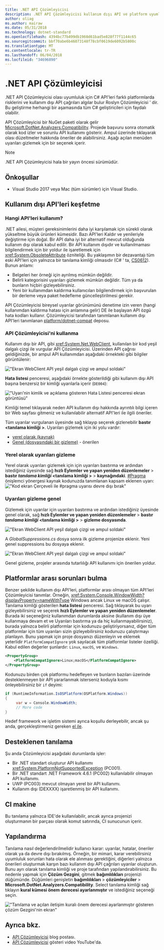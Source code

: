```yaml
---
title: .NET API Çözümleyicisi
description: .NET API Çözümleyicisi kullanım dışı API ve platform uyumluluğu sorunları algılamak nasıl yardımcı olabileceğini öğrenin.
author: oliag
ms.author: mairaw
ms.date: 05/31/2018
ms.technology: dotnet-standard
ms.openlocfilehash: 4394bc77b499db1960d61bad5e828f77f1144c65
ms.sourcegitcommit: bbf70abe6b46073148f78cbf0619de6092b5800c
ms.translationtype: MT
ms.contentlocale: tr-TR
ms.lasthandoff: 06/04/2018
ms.locfileid: "34696890"
---
```

# <a name="net-api-analyzer"></a>.NET API Çözümleyicisi

.NET API Çözümleyicisi olası uyumluluk için C# API'leri farklı platformlarda risklerini ve kullanım dışı API çağrıları algılar bulur Roslyn Çözümleyicisi ' dir. Bu geliştirme herhangi bir aşamasında tüm C# geliştiricileri için faydalı olabilir.

API Çözümleyicisi bir NuGet paketi olarak gelir [Microsoft.DotNet.Analyzers.Compatibility](https://www.nuget.org/packages/Microsoft.DotNet.Analyzers.Compatibility/). Projede başvuru sonra otomatik olarak kod izler ve sorunlu API kullanımı gösterir. Ampul üzerinde tıklayarak olası düzeltmeler hakkında öneriler de alabilirsiniz. Aşağı açılan menüden uyarıları gizlemek için bir seçenek içerir.

> [!NOTE]
> .NET API Çözümleyicisi hala bir yayın öncesi sürümüdür.

## <a name="prerequisites"></a>Önkoşullar

* Visual Studio 2017 veya Mac (tüm sürümler) için Visual Studio.

## <a name="discovering-deprecated-apis"></a>Kullanım dışı API'leri keşfetme

### <a name="what-are-deprecated-apis"></a>Hangi API'leri kullanım?

.NET ailesi, müşteri gereksinimlerini daha iyi karşılamak için sürekli olarak yükseltme büyük ürünleri kümesidir. Bazı API'leri Kaldır ve yenileriyle değiştirme için doğal. Bir API daha iyi bir alternatif mevcut olduğunda kullanım dışı olarak kabul edilir. Bir API kullanım dışıdır ve kullanılmaması bilgilendirmek için bir yoldur ile işaretlemek için <xref:System.ObsoleteAttribute> özniteliği. Bu yaklaşımın bir dezavantajı tüm eski API'leri için yalnızca bir tanılama kimliği olmasıdır (C# ' ta, [CS0612](../../csharp/misc/cs0612.md)). Bunun anlamı:
- Belgeleri her örneği için ayrılmış mümkün değildir.
- Belirli kategorisini uyarıları gizlemek mümkün değildir. Tüm ya da bunların hiçbiri gizleyebilirsiniz.
- Yeni bir kullanımdan kaldırma kullanıcıları bilgilendirmek için başvurulan bir derleme veya paket hedefleme güncelleştirilmesi gerekir.

API Çözümleyicisi bireysel uyarılar görünümünü denetime izin veren (hangi kullanımdan kaldırma hatası için anlamına gelir) DE ile başlayan API özgü hata kodları kullanır. Çözümleyicisi tarafından tanımlanan kullanım dışı API'leri tanımlanan [platform/dotnet-compat](https://github.com/dotnet/platform-compat) deposu.

### <a name="using-the-api-analyzer"></a>API Çözümleyicisi'ni kullanma

Kullanım dışı bir API, gibi <xref:System.Net.WebClient>, kullanılan bir kod yeşil dalgalı çizgi ile vurgular API Çözümleyicisi. Üzerinden API çağrısı geldiğinizde, bir ampul API kullanımdan aşağıdaki örnekteki gibi bilgiler görüntülenir:

!["Ekran WebClient API yeşil dalgalı çizgi ve ampul soldaki"](media/api-analyzer/green-squiggle.jpg)

**Hata listesi** penceresi, aşağıdaki örnekte gösterildiği gibi kullanım dışı API başına benzersiz bir kimliği uyarılarla içerir (`DE004`): 

!["Uyarı'nin kimlik ve açıklama gösteren Hata Listesi penceresi ekran görüntüsü"](media/api-analyzer/warnings.jpg)

Kimliği temel tıklayarak neden API kullanım dışı hakkında ayrıntılı bilgi içeren bir Web sayfası gitmeniz ve kullanılabilir alternatif API'leri ile ilgili öneriler.

Tüm uyarılar vurgulanan üyesinde sağ tıklayıp seçerek gizlenebilir **bastır \<tanılama kimliği >**. Uyarıları gizlemek için iki yolu vardır: 

* [yerel olarak (kaynak)](#suppressing-warnings-locally)
* [Genel (dosyasındaki bir gizleme)](#suppressing-warnings-globally) - önerilen

### <a name="suppressing-warnings-locally"></a>Yerel olarak uyarıları gizleme

Yerel olarak uyarıları gizlemek için için uyarıları bastırma ve ardından istediğiniz üyesinde sağ **hızlı Eylemler ve yapan yeniden düzenlemeler** > **bastır *tanılama kimliği* \<tanılama kimliği >** > **kaynağındaki**. [#Pragma](../../csharp/language-reference/preprocessor-directives/preprocessor-pragma-warning.md) önişlemci yönergesi kaynak kodunuzda tanımlanan kapsam eklenen uyarı: !["Kod ekran Çerçeveli ile #pragma uyarısı devre dışı bırak"](media/api-analyzer/suppress-in-source.jpg)

### <a name="suppressing-warnings-globally"></a>Uyarıları gizleme genel

Gizlemek için uyarılar için uyarıları bastırma ve ardından istediğiniz üyesinde genel olarak, sağ **hızlı Eylemler ve yapan yeniden düzenlemeler** > **bastır *tanılama kimliği* \<tanılama kimliği >** > **gizleme dosyasında**.

!["Ekran WebClient API yeşil dalgalı çizgi ve ampul soldaki"](media/api-analyzer/suppress-in-sup-file.jpg)

A *GlobalSuppressions.cs* dosya sonra ilk gizleme projenize eklenir. Yeni genel suppressions bu dosyaya eklenir.

!["Ekran WebClient API yeşil dalgalı çizgi ve ampul soldaki"](media/api-analyzer/suppression-file.jpg)

Genel gizleme, projeler arasında tutarlılığı API kullanımı için önerilen yoldur.

## <a name="discovering-cross-platform-issues"></a>Platformlar arası sorunları bulma

Benzer şekilde kullanım dışı API'leri, platformlar arası olmayan tüm API'leri Çözümleyicisi tanımlar. Örneğin, <xref:System.Console.WindowWidth?displayProperty=nameWithType> Windows ancak Linux ve macOS çalışır. Tanılama kimliği gösterilen **hata listesi** penceresi. Sağ tıklayarak bu uyarı gizleyebilirsiniz ve seçerek **hızlı Eylemler ve yapan yeniden düzenlemeler**. Burada iki seçeneğiniz kullanımdan durumlarda aksine (kullanım dışı üye kullanmaya devam et ve Uyarıları bastırma ya da hiç kullanmayabilirsiniz), burada yalnızca belirli platformlar için kodunuzu geliştiriyorsanız, diğer tüm platformlar için tüm uyarıları sizin gizleyebilirsiniz kodunuzu çalıştırmayı planlayın. Bunu yapmak için proje dosyanızı düzenleyin ve eklemek yeterlidir `PlatformCompatIgnore` yok sayılacak tüm platformlar listeler özelliği. Kabul edilen değerler şunlardır: `Linux`, `macOS`, ve `Windows`.

```xml
<PropertyGroup>
    <PlatformCompatIgnore>Linux;macOS</PlatformCompatIgnore>
</PropertyGroup>
```

Kodunuzu birden çok platformu hedefleyen ve bunların bazıları üzerinde desteklenmeyen bir API yararlanmak isterseniz koduyla kısmı önleyebilirsiniz bir `if` deyimi:

```csharp
if (RuntimeInformation.IsOSPlatform(OSPlatform.Windows))
{
     var w = Console.WindowWidth;
     // More code
}
```

Hedef framework ve işletim sistemi ayrıca koşullu derleyebilir, ancak şu anda, gerçekleştirmeniz gereken [el ile](../frameworks.md#how-to-specify-target-frameworks).

## <a name="supported-diagnostics"></a>Desteklenen tanılama

Şu anda Çözümleyicisi aşağıdaki durumlarda işler:

* Bir .NET standart oluşturur API kullanımı <xref:System.PlatformNotSupportedException> (PC001).
* Bir .NET standart .NET Framework 4.6.1 (PC002) kullanılabilir olmayan API kullanımı.
* UWP (PC003) mevcut olmayan yerel bir API kullanımı.
* Kullanım dışı (DEXXXX) işaretlenmiş bir API kullanımı.

## <a name="ci-machine"></a>CI makine

Bu tanılama yalnızca IDE'de kullanılabilir, ancak ayrıca projenizi oluşturmanın bir parçası olarak komut satırında, CI sunucunun içerir.

## <a name="configuration"></a>Yapılandırma

Tanılama nasıl değerlendirilmelidir kullanıcı karar: uyarılar, hatalar, öneriler olarak ya da devre dışı bırakılmış. Örneğin, bir mimari, karar verebilirsiniz uyumluluk sorunları hata olarak ele alınması gerektiğini, diğerleri yalnızca önerileri oluşturmak karşın bazı kullanım dışı API çağrıları uyarılar oluşturun. Bunu ayrı olarak tanılama kimliği ve proje tarafından yapılandırabilirsiniz. Bu nedenle yapmak için **Çözüm Gezgini**, gitmek **bağımlılıkları** projenizi düğümünde. Düğümleri genişletin **bağımlılıkları** > **çözümleyiciler** > **Microsoft.DotNet.Analyzers.Compatibility**. Select tanılama kimliği sağ tıklayın **kural kümesi önem derecesi ayarlanmıştır** ve istediğiniz seçeneği seçin.

!["Tanılama ve açılan iletişim kuralı önem derecesi ayarlanmıştır gösteren çözüm Gezgini'nin ekran"](media/api-analyzer/disable-notifications.jpg)

## <a name="see-also"></a>Ayrıca bkz.

* [API Çözümleyicisi](https://blogs.msdn.microsoft.com/dotnet/2017/10/31/introducing-api-analyzer/) blog postası.
* [API Çözümleyicisi](https://youtu.be/eeBEahYXGd0) gösteri video YouTube'da.
